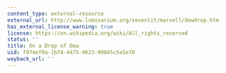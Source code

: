 ```yaml
---
content_type: external-resource
external_url: http://www.luminarium.org/sevenlit/marvell/dewdrop.htm
has_external_license_warning: true
license: https://en.wikipedia.org/wiki/All_rights_reserved
status: ''
title: On a Drop of Dew
uid: f974ef0a-1b74-4475-9623-99845c5a5e70
wayback_url: ''
---
```

